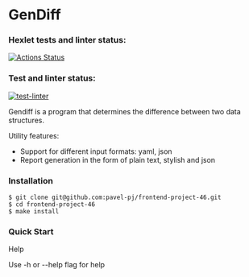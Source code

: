 <h1>GenDiff</h1>

### Hexlet tests and linter status:
[![Actions Status](https://github.com/pavel-pj/frontend-project-46/actions/workflows/hexlet-check.yml/badge.svg)](https://github.com/pavel-pj/frontend-project-46/actions)

### Test and linter status:
[![test-linter](https://github.com/pavel-pj/frontend-project-46/actions/workflows/test-linter.yml/badge.svg)](https://github.com/pavel-pj/frontend-project-46/actions/workflows/test-linter.yml)

Gendiff is a program that determines the difference between two data structures.

Utility features:

* Support for different input formats: yaml, json
* Report generation in the form of plain text, stylish and json
 
<h3>Installation</h3>


```
$ git clone git@github.com:pavel-pj/frontend-project-46.git
$ cd frontend-project-46
$ make install
```

<h3>Quick Start</h3>
Help

Use -h or --help flag for help
 


<script async id="asciicast-569727" src="https://asciinema.org/a/569727.js"></script>

<!--https://github.com/kpako3rbp/frontend-project-lvl2-->